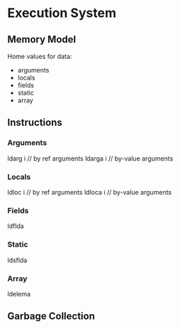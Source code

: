 # Execution System

## Memory Model

Home values for data:

* arguments
* locals
* fields
* static
* array


## Instructions


### Arguments

ldarg i // by ref arguments
ldarga i // by-value arguments 

### Locals 

ldloc i // by ref arguments
ldloca i // by-value arguments

### Fields

ldflda

### Static

ldsflda

### Array

ldelema


## Garbage Collection